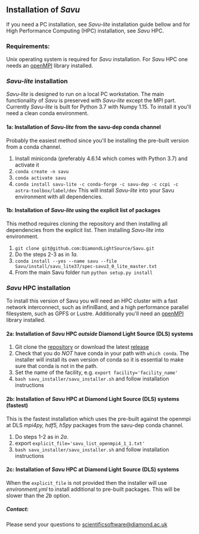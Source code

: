 ## Installation of *Savu*
If you need a PC installation, see *Savu-lite* installation guide bellow and for High Performance Computing (HPC) installation, see *Savu* HPC.

### Requirements:
Unix operating system is required for *Savu* installation. For *Savu* HPC one needs an [openMPI](https://www.open-mpi.org/) library installed.

### *Savu-lite* installation
*Savu-lite* is designed to run on a local PC workstation. The main functionality of *Savu* is preserved with *Savu-lite* except the MPI part.
Currently *Savu-lite* is built for Python 3.7 with Numpy 1.15. To install it you'll need a clean conda environment.

#### 1a: Installation of *Savu-lite* from the savu-dep conda channel
Probably the easiest method since you'll be installing the pre-built version from a conda channel.
1. Install miniconda (preferably 4.6.14 which comes with Python 3.7) and activate it
2. `conda create -n savu`
3. `conda activate savu`
4. `conda install savu-lite -c conda-forge -c savu-dep -c ccpi -c astra-toolbox/label/dev`
This will install *Savu-lite* into your Savu environment with all dependencies.

#### 1b: Installation of *Savu-lite* using the explicit list of packages
This method requires cloning the repository and then installing all dependencies from the explicit list. Then installing *Savu-lite* into environment.
1. `git clone git@github.com:DiamondLightSource/Savu.git`
2.  Do the steps 2-3 as in *1a*.
3. `conda install --yes --name savu --file Savu/install/savu_lite37/spec-savu3_0_lite_master.txt`
4. From the main Savu folder run `python setup.py install`

### *Savu* HPC installation
To install this version of Savu you will need an HPC cluster with a fast network interconnect, such as infiniBand, and
a high performance parallel filesystem, such as GPFS or Lustre. Additionally you'll need an [openMPI](https://www.open-mpi.org/) library installed.

#### 2a: Installation of *Savu* HPC _outside_ Diamond Light Source (DLS) systems
1. Git clone the [repository](https://github.com/DiamondLightSource/Savu) or download the latest [release](https://github.com/DiamondLightSource/Savu/releases)
2. Check that you do *NOT* have conda in your path with `which conda`. The installer will install its own version of conda so it is essential to make sure that conda is not in the path.
3. Set the name of the facility, e.g. `export facility='facility_name'`
4. `bash savu_installer/savu_installer.sh` and follow installation instructions

#### 2b: Installation of *Savu* HPC at Diamond Light Source (DLS) systems (fastest)
This is the fastest installation which uses the pre-built against the openmpi at DLS _mpi4py, hdf5, h5py_ packages from the savu-dep conda channel.
1. Do steps 1-2 as in *2a*.
2. export `explicit_file='savu_list_openmpi4_1_1.txt'`
3. `bash savu_installer/savu_installer.sh` and follow installation instructions

#### 2c: Installation of *Savu* HPC at Diamond Light Source (DLS) systems
When the `explicit_file` is not provided then the installer will use _environment.yml_ to install additional to pre-built packages. This will be slower than the *2b* option.

##### Contact:
Please send your questions to scientificsoftware@diamond.ac.uk
